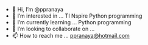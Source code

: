 - 👋 Hi, I’m @ppranaya 
- 👀 I’m interested in ... TI Nspire Python programming
- 🌱 I’m currently learning ... Python programming
- 💞️ I’m looking to collaborate on ...
- 📫 How to reach me ...  ppranaya@hotmail.com

<!---
ppranaya/ppranaya is a ✨ special ✨ repository because its `README.md` (this file) appears on your GitHub profile.
You can click the Preview link to take a look at your changes.
--->
